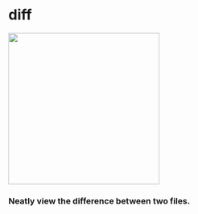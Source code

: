 # diff

<img src="https://github.com/shreya-51/diff/assets/48033781/e392dc80-da6d-469f-a4b4-8e180ec1e5a3" width="300"/>

### Neatly view the difference between two files.
